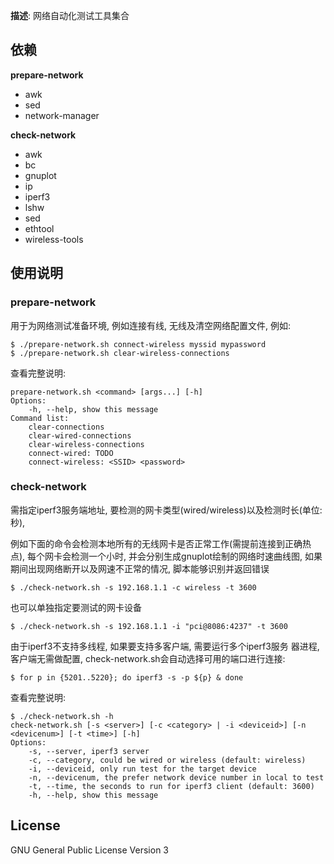 **描述**: 网络自动化测试工具集合

## 依赖

**prepare-network**
- awk
- sed
- network-manager

**check-network**
- awk
- bc
- gnuplot
- ip
- iperf3
- lshw
- sed
- ethtool
- wireless-tools

## 使用说明

### prepare-network

用于为网络测试准备环境, 例如连接有线, 无线及清空网络配置文件, 例如:
```
$ ./prepare-network.sh connect-wireless myssid mypassword
$ ./prepare-network.sh clear-wireless-connections
```

查看完整说明:
```
prepare-network.sh <command> [args...] [-h]
Options:
    -h, --help, show this message
Command list:
    clear-connections
    clear-wired-connections
    clear-wireless-connections
    connect-wired: TODO
    connect-wireless: <SSID> <password>
```

### check-network

需指定iperf3服务端地址, 要检测的网卡类型(wired/wireless)以及检测时长(单位:秒),

例如下面的命令会检测本地所有的无线网卡是否正常工作(需提前连接到正确热
点), 每个网卡会检测一个小时, 并会分别生成gnuplot绘制的网络时速曲线图,
如果期间出现网络断开以及网速不正常的情况, 脚本能够识别并返回错误
```
$ ./check-network.sh -s 192.168.1.1 -c wireless -t 3600
```

也可以单独指定要测试的网卡设备
```
$ ./check-network.sh -s 192.168.1.1 -i "pci@8086:4237" -t 3600
```

由于iperf3不支持多线程, 如果要支持多客户端, 需要运行多个iperf3服务
器进程, 客户端无需做配置, check-network.sh会自动选择可用的端口进行连接:
```
$ for p in {5201..5220}; do iperf3 -s -p ${p} & done
```

查看完整说明:
```
$ ./check-network.sh -h
check-network.sh [-s <server>] [-c <category> | -i <deviceid>] [-n <devicenum>] [-t <time>] [-h]
Options:
    -s, --server, iperf3 server
    -c, --category, could be wired or wireless (default: wireless)
    -i, --deviceid, only run test for the target device
    -n, --devicenum, the prefer network device number in local to test
    -t, --time, the seconds to run for iperf3 client (default: 3600)
    -h, --help, show this message
```

## License

GNU General Public License Version 3
